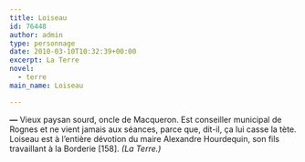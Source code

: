 ```yaml
---
title: Loiseau
id: 76448
author: admin
type: personnage
date: 2010-03-10T10:32:39+00:00
excerpt: La Terre
novel:
  - terre
main_name: Loiseau

---
```

**—** Vieux paysan sourd, oncle de Macqueron. Est conseiller municipal de Rognes et ne vient jamais aux séances, parce que, dit-il, ça lui casse la tète. Loiseau est à l&rsquo;entière dévotion du maire Alexandre Hourdequin, son fils travaillant à la Borderie [158]. _(La Terre.)_